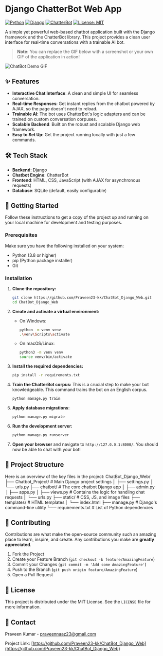 # Django ChatterBot Web App

[![Python](https://img.shields.io/badge/Python-3.8+-blue.svg)](https://www.python.org/downloads/)
[![Django](https://img.shields.io/badge/Django-3.2+-green.svg)](https://www.djangoproject.com/)
[![ChatterBot](https://img.shields.io/badge/ChatterBot-1.0.5-orange.svg)](https://github.com/gunthercox/ChatterBot)
[![License: MIT](https://img.shields.io/badge/License-MIT-yellow.svg)](https://opensource.org/licenses/MIT)

A simple yet powerful web-based chatbot application built with the Django framework and the ChatterBot library. This project provides a clean user interface for real-time conversations with a trainable AI bot.

> **Note:** You can replace the GIF below with a screenshot or your own GIF of the application in action!

![ChatBot Demo GIF](https://iconscout.com/lottie-animation/chatbot-12057443_9850607)

## ✨ Features

- **Interactive Chat Interface**: A clean and simple UI for seamless conversation.
- **Real-time Responses**: Get instant replies from the chatbot powered by AJAX, so the page doesn't need to reload.
- **Trainable AI**: The bot uses ChatterBot's logic adapters and can be trained on custom conversation corpuses.
- **Scalable Backend**: Built on the robust and scalable Django web framework.
- **Easy to Set Up**: Get the project running locally with just a few commands.

## 🛠️ Tech Stack

- **Backend**: Django
- **Chatbot Engine**: ChatterBot
- **Frontend**: HTML, CSS, JavaScript (with AJAX for asynchronous requests)
- **Database**: SQLite (default, easily configurable)

## 🚀 Getting Started

Follow these instructions to get a copy of the project up and running on your local machine for development and testing purposes.

### Prerequisites

Make sure you have the following installed on your system:
- Python (3.8 or higher)
- pip (Python package installer)
- Git

### Installation

1.  **Clone the repository:**
    ```sh
    git clone https://github.com/Praveen23-kk/ChatBot_Django_Web.git
    cd ChatBot_Django_Web
    ```

2.  **Create and activate a virtual environment:**
    *   On Windows:
        ```sh
        python -m venv venv
        .\venv\Scripts\activate
        ```
    *   On macOS/Linux:
        ```sh
        python3 -m venv venv
        source venv/bin/activate
        ```

3.  **Install the required dependencies:**
    ```sh
    pip install -r requirements.txt
    ```

4.  **Train the ChatterBot corpus:**
    This is a crucial step to make your bot knowledgeable. This command trains the bot on an English corpus.
    ```sh
    python manage.py train
    ```

5.  **Apply database migrations:**
    ```sh
    python manage.py migrate
    ```

6.  **Run the development server:**
    ```sh
    python manage.py runserver
    ```

7.  **Open your browser** and navigate to `http://127.0.0.1:8000/`. You should now be able to chat with your bot!

## 📂 Project Structure


Here is an overview of the key files in the project:
ChatBot_Django_Web/
├── Chatbot_Project/ # Main Django project settings
│ ├── settings.py
│ └── urls.py
├── chatbot/ # The core chatbot Django app
│ ├── admin.py
│ ├── apps.py
│ ├── views.py # Contains the logic for handling chat requests
│ └── urls.py
├── static/ # CSS, JS, and image files
├── templates/ # HTML templates
│ └── index.html
├── manage.py # Django's command-line utility
└── requirements.txt # List of Python dependencies


## 🤝 Contributing

Contributions are what make the open-source community such an amazing place to learn, inspire, and create. Any contributions you make are **greatly appreciated**.

1.  Fork the Project
2.  Create your Feature Branch (`git checkout -b feature/AmazingFeature`)
3.  Commit your Changes (`git commit -m 'Add some AmazingFeature'`)
4.  Push to the Branch (`git push origin feature/AmazingFeature`)
5.  Open a Pull Request

## 📄 License

This project is distributed under the MIT License. See the `LICENSE` file for more information.

## 📧 Contact

Praveen Kumar - [praveennaaz23@gmail.com](mailto:praveennaaz23@gmail.com)

Project Link: [https://github.com/Praveen23-kk/ChatBot_Django_Web](https://github.com/Praveen23-kk/ChatBot_Django_Web)
